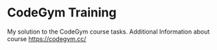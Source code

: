 # CodeGym Training
My solution to the CodeGym course tasks. Additional Information about course https://codegym.cc/

